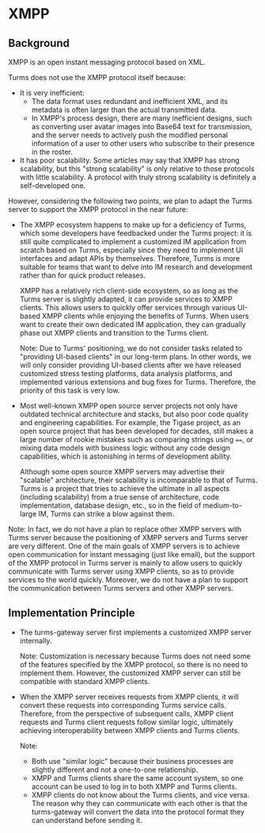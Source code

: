 # XMPP

## Background

XMPP is an open instant messaging protocol based on XML.

Turms does not use the XMPP protocol itself because:

* It is very inefficient:
  * The data format uses redundant and inefficient XML, and its metadata is often larger than the actual transmitted data.
  * In XMPP's process design, there are many inefficient designs, such as converting user avatar images into Base64 text for transmission, and the server needs to actively push the modified personal information of a user to other users who subscribe to their presence in the roster.
* It has poor scalability. Some articles may say that XMPP has strong scalability, but this "strong scalability" is only relative to those protocols with little scalability. A protocol with truly strong scalability is definitely a self-developed one.

However, considering the following two points, we plan to adapt the Turms server to support the XMPP protocol in the near future:

* The XMPP ecosystem happens to make up for a deficiency of Turms, which some developers have feedbacked under the Turms project: it is still quite complicated to implement a customized IM application from scratch based on Turms, especially since they need to implement UI interfaces and adapt APIs by themselves. Therefore, Turms is more suitable for teams that want to delve into IM research and development rather than for quick product releases.

  XMPP has a relatively rich client-side ecosystem, so as long as the Turms server is slightly adapted, it can provide services to XMPP clients. This allows users to quickly offer services through various UI-based XMPP clients while enjoying the benefits of Turms. When users want to create their own dedicated IM application, they can gradually phase out XMPP clients and transition to the Turms client.

  Note: Due to Turms' positioning, we do not consider tasks related to "providing UI-based clients" in our long-term plans. In other words, we will only consider providing UI-based clients after we have released customized stress testing platforms, data analysis platforms, and implemented various extensions and bug fixes for Turms. Therefore, the priority of this task is very low.

* Most well-known XMPP open source server projects not only have outdated technical architecture and stacks, but also poor code quality and engineering capabilities. For example, the Tigase project, as an open source project that has been developed for decades, still makes a large number of rookie mistakes such as comparing strings using `==`, or mixing data models with business logic without any code design capabilities, which is astonishing in terms of development ability.

  Although some open source XMPP servers may advertise their "scalable" architecture, their scalability is incomparable to that of Turms. Turms is a project that tries to achieve the ultimate in all aspects (including scalability) from a true sense of architecture, code implementation, database design, etc., so in the field of medium-to-large IM, Turms can strike a blow against them.

Note: In fact, we do not have a plan to replace other XMPP servers with Turms server because the positioning of XMPP servers and Turms server are very different. One of the main goals of XMPP servers is to achieve open communication for instant messaging (just like email), but the support of the XMPP protocol in Turms server is mainly to allow users to quickly communicate with Turms server using XMPP clients, so as to provide services to the world quickly. Moreover, we do not have a plan to support the communication between Turms servers and other XMPP servers.

## Implementation Principle

* The turms-gateway server first implements a customized XMPP server internally.

  Note: Customization is necessary because Turms does not need some of the features specified by the XMPP protocol, so there is no need to implement them. However, the customized XMPP server can still be compatible with standard XMPP clients.

* When the XMPP server receives requests from XMPP clients, it will convert these requests into corresponding Turms service calls. Therefore, from the perspective of subsequent calls, XMPP client requests and Turms client requests follow similar logic, ultimately achieving interoperability between XMPP clients and Turms clients.

  Note:

  * Both use "similar logic" because their business processes are slightly different and not a one-to-one relationship.
  * XMPP and Turms clients share the same account system, so one account can be used to log in to both XMPP and Turms clients.
  * XMPP clients do not know about the Turms clients, and vice versa. The reason why they can communicate with each other is that the turms-gateway will convert the data into the protocol format they can understand before sending it.